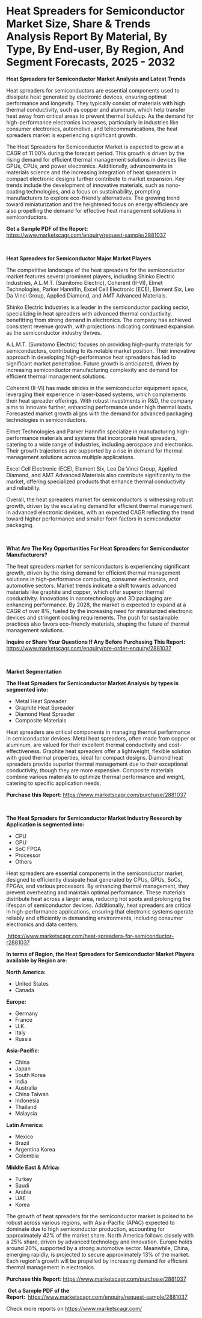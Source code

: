 <p><h1>Heat Spreaders for Semiconductor Market Size, Share & Trends Analysis Report By Material, By Type, By End-user, By Region, And Segment Forecasts, 2025 - 2032</h1></p><p><strong>Heat Spreaders for Semiconductor Market Analysis and Latest Trends</strong></p>
<p><p>Heat spreaders for semiconductors are essential components used to dissipate heat generated by electronic devices, ensuring optimal performance and longevity. They typically consist of materials with high thermal conductivity, such as copper and aluminum, which help transfer heat away from critical areas to prevent thermal buildup. As the demand for high-performance electronics increases, particularly in industries like consumer electronics, automotive, and telecommunications, the heat spreaders market is experiencing significant growth.</p><p>The Heat Spreaders for Semiconductor Market is expected to grow at a CAGR of 11.00% during the forecast period. This growth is driven by the rising demand for efficient thermal management solutions in devices like GPUs, CPUs, and power electronics. Additionally, advancements in materials science and the increasing integration of heat spreaders in compact electronic designs further contribute to market expansion. Key trends include the development of innovative materials, such as nano-coating technologies, and a focus on sustainability, prompting manufacturers to explore eco-friendly alternatives. The growing trend toward miniaturization and the heightened focus on energy efficiency are also propelling the demand for effective heat management solutions in semiconductors.</p></p>
<p><strong>Get a Sample PDF of the Report:&nbsp;</strong> <a href="https://www.marketscagr.com/enquiry/request-sample/2881037?utm_campaign=3032&utm_medium=2&utm_source=Github&utm_content=ia&utm_term=12032025&utm_id=heat-spreaders-for-semiconductor">https://www.marketscagr.com/enquiry/request-sample/2881037</a></p>
<p>&nbsp;</p>
<p><strong>Heat Spreaders for Semiconductor Major Market Players</strong></p>
<p><p>The competitive landscape of the heat spreaders for the semiconductor market features several prominent players, including Shinko Electric Industries, A.L.M.T. (Sumitomo Electric), Coherent (II-VI), Elmet Technologies, Parker Hannifin, Excel Cell Electronic (ECE), Element Six, Leo Da Vinci Group, Applied Diamond, and AMT Advanced Materials.</p><p>Shinko Electric Industries is a leader in the semiconductor packing sector, specializing in heat spreaders with advanced thermal conductivity, benefitting from strong demand in electronics. The company has achieved consistent revenue growth, with projections indicating continued expansion as the semiconductor industry thrives.</p><p>A.L.M.T. (Sumitomo Electric) focuses on providing high-purity materials for semiconductors, contributing to its notable market position. Their innovative approach in developing high-performance heat spreaders has led to significant market penetration. Future growth is anticipated, driven by increasing semiconductor manufacturing complexity and demand for efficient thermal management solutions.</p><p>Coherent (II-VI) has made strides in the semiconductor equipment space, leveraging their experience in laser-based systems, which complements their heat spreader offerings. With robust investments in R&D, the company aims to innovate further, enhancing performance under high thermal loads. Forecasted market growth aligns with the demand for advanced packaging technologies in semiconductors.</p><p>Elmet Technologies and Parker Hannifin specialize in manufacturing high-performance materials and systems that incorporate heat spreaders, catering to a wide range of industries, including aerospace and electronics. Their growth trajectories are supported by a rise in demand for thermal management solutions across multiple applications.</p><p>Excel Cell Electronic (ECE), Element Six, Leo Da Vinci Group, Applied Diamond, and AMT Advanced Materials also contribute significantly to the market, offering specialized products that enhance thermal conductivity and reliability.</p><p>Overall, the heat spreaders market for semiconductors is witnessing robust growth, driven by the escalating demand for efficient thermal management in advanced electronic devices, with an expected CAGR reflecting the trend toward higher performance and smaller form factors in semiconductor packaging.</p></p>
<p>&nbsp;</p>
<p><strong>What Are The Key Opportunities For Heat Spreaders for Semiconductor Manufacturers?</strong></p>
<p><p>The heat spreaders market for semiconductors is experiencing significant growth, driven by the rising demand for efficient thermal management solutions in high-performance computing, consumer electronics, and automotive sectors. Market trends indicate a shift towards advanced materials like graphite and copper, which offer superior thermal conductivity. Innovations in nanotechnology and 3D packaging are enhancing performance. By 2028, the market is expected to expand at a CAGR of over 8%, fueled by the increasing need for miniaturized electronic devices and stringent cooling requirements. The push for sustainable practices also favors eco-friendly materials, shaping the future of thermal management solutions.</p></p>
<p><strong>Inquire or Share Your Questions If Any Before Purchasing This Report:</strong> <a href="https://www.marketscagr.com/enquiry/pre-order-enquiry/2881037?utm_campaign=3032&utm_medium=2&utm_source=Github&utm_content=ia&utm_term=12032025&utm_id=heat-spreaders-for-semiconductor">https://www.marketscagr.com/enquiry/pre-order-enquiry/2881037</a></p>
<p>&nbsp;</p>
<p><strong>Market Segmentation</strong></p>
<p><strong>The Heat Spreaders for Semiconductor Market Analysis by types is segmented into:</strong></p>
<p><ul><li>Metal Heat Spreader</li><li>Graphite Heat Spreader</li><li>Diamond Heat Spreader</li><li>Composite Materials</li></ul></p>
<p><p>Heat spreaders are critical components in managing thermal performance in semiconductor devices. Metal heat spreaders, often made from copper or aluminum, are valued for their excellent thermal conductivity and cost-effectiveness. Graphite heat spreaders offer a lightweight, flexible solution with good thermal properties, ideal for compact designs. Diamond heat spreaders provide superior thermal management due to their exceptional conductivity, though they are more expensive. Composite materials combine various materials to optimize thermal performance and weight, catering to specific application needs.</p></p>
<p><strong>Purchase this Report:&nbsp;</strong><a href="https://www.marketscagr.com/purchase/2881037?utm_campaign=3032&utm_medium=2&utm_source=Github&utm_content=ia&utm_term=12032025&utm_id=heat-spreaders-for-semiconductor">https://www.marketscagr.com/purchase/2881037</a></p>
<p>&nbsp;</p>
<p><strong>The Heat Spreaders for Semiconductor Market Industry Research by Application is segmented into:</strong></p>
<p><ul><li>CPU</li><li>GPU</li><li>SoC FPGA</li><li>Processor</li><li>Others</li></ul></p>
<p><p>Heat spreaders are essential components in the semiconductor market, designed to efficiently dissipate heat generated by CPUs, GPUs, SoCs, FPGAs, and various processors. By enhancing thermal management, they prevent overheating and maintain optimal performance. These materials distribute heat across a larger area, reducing hot spots and prolonging the lifespan of semiconductor devices. Additionally, heat spreaders are critical in high-performance applications, ensuring that electronic systems operate reliably and efficiently in demanding environments, including consumer electronics and data centers.</p></p>
<p><a href="https://www.marketscagr.com/heat-spreaders-for-semiconductor-r2881037?utm_campaign=3032&utm_medium=2&utm_source=Github&utm_content=ia&utm_term=12032025&utm_id=heat-spreaders-for-semiconductor">&nbsp;https://www.marketscagr.com/heat-spreaders-for-semiconductor-r2881037</a></p>
<p><strong>In terms of Region, the Heat Spreaders for Semiconductor Market Players available by Region are:</strong></p>
<p>
    <p> <strong> North America: </strong>
        <ul>
            <li>United States</li>
            <li>Canada</li>
        </ul>
        </p> 
    <p> <strong> Europe: </strong>
        <ul>
            <li>Germany</li>
            <li>France</li>
            <li>U.K.</li>
            <li>Italy</li>
            <li>Russia</li>
        </ul>
        </p> 
    <p> <strong> Asia-Pacific: </strong>
        <ul>
            <li>China</li>
            <li>Japan</li>
            <li>South Korea</li>
            <li>India</li>
            <li>Australia</li>
            <li>China Taiwan</li>
            <li>Indonesia</li>
            <li>Thailand</li>
            <li>Malaysia</li>
        </ul>
        </p> 
    <p> <strong> Latin America: </strong>
        <ul>
            <li>Mexico</li>
            <li>Brazil</li>
            <li>Argentina Korea</li>
            <li>Colombia</li>
        </ul>
        </p> 
    <p> <strong> Middle East & Africa: </strong>
        <ul>
            <li>Turkey</li>
            <li>Saudi</li>
            <li>Arabia</li>
            <li>UAE</li>
            <li>Korea</li>
        </ul>
    </p>
    </p>
<p><p>The growth of heat spreaders for the semiconductor market is poised to be robust across various regions, with Asia-Pacific (APAC) expected to dominate due to high semiconductor production, accounting for approximately 42% of the market share. North America follows closely with a 25% share, driven by advanced technology and innovation. Europe holds around 20%, supported by a strong automotive sector. Meanwhile, China, emerging rapidly, is projected to secure approximately 13% of the market. Each region's growth will be propelled by increasing demand for efficient thermal management in electronics.</p></p>
<p><strong>Purchase this Report: </strong><a href="https://www.marketscagr.com/purchase/2881037?utm_campaign=3032&utm_medium=2&utm_source=Github&utm_content=ia&utm_term=12032025&utm_id=heat-spreaders-for-semiconductor">https://www.marketscagr.com/purchase/2881037</a></p>
<p>&nbsp;<strong>Get a Sample PDF of the Report:&nbsp;&nbsp;</strong><a href="https://www.marketscagr.com/enquiry/request-sample/2881037?utm_campaign=3032&utm_medium=2&utm_source=Github&utm_content=ia&utm_term=12032025&utm_id=heat-spreaders-for-semiconductor">https://www.marketscagr.com/enquiry/request-sample/2881037</a></p>
<p><strong></strong></p>
<p>Check more reports on <a href="https://www.marketscagr.com/?utm_campaign=3032&utm_medium=2&utm_source=Github&utm_content=ia&utm_term=12032025&utm_id=heat-spreaders-for-semiconductor">https://www.marketscagr.com/</a></p>
